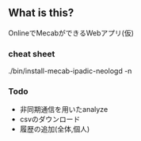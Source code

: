 ## What is this?
OnlineでMecabができるWebアプリ(仮)

### cheat sheet
./bin/install-mecab-ipadic-neologd -n

### Todo
- 非同期通信を用いたanalyze
- csvのダウンロード
- 履歴の追加(全体,個人)
